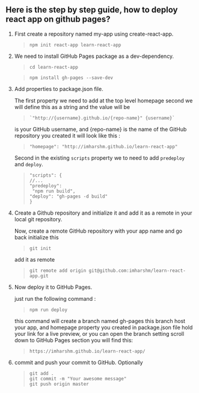 
Here is the step by step guide, how to deploy react app on github pages?
------------------------------------------------------------------------

1. First create a repository named my-app using create-react-app.


   >     npm init react-app learn-react-app


2. We need to install GitHub Pages package as a dev-dependency.

      
   >     cd learn-react-app

   >     npm install gh-pages --save-dev


 3. Add properties to package.json file.

    The first property we need to add at the top level homepage second we will define this as a string and the value will be 

    >     `"http://{username}.github.io/{repo-name}" {username}`

    is your GitHub username, and {repo-name} is the name of the GitHub repository you created it will look like this :

    >
    >     "homepage": "http://imharshm.github.io/learn-react-app"

    Second in the existing `scripts` property we to need to add `predeploy` and `deploy`.

    >     "scripts": {
    >     //...
    >     "predeploy":
    >      "npm run build",
    >     "deploy": "gh-pages -d build"
    >     }


4. Create a Github repository and initialize it and add it as a remote in your local git repository.

    Now, create a remote GitHub repository with your app name and go back initialize this

    >     git init

    add it as remote

    
    >     git remote add origin git@github.com:imharshm/learn-react-app.git

 
5. Now deploy it to GitHub Pages.

   just run the following command :

    
    >     npm run deploy

    this command will create a branch named gh-pages this branch host your app, and homepage property you created in package.json file hold your link for a live     preview, or you can open the branch setting scroll down to GitHub Pages section you will find this:

    >     https://imharshm.github.io/learn-react-app/



6. commit and push your commit to GitHub. Optionally

    >     git add .
    >     git commit -m "Your awesome message"
    >     git push origin master
